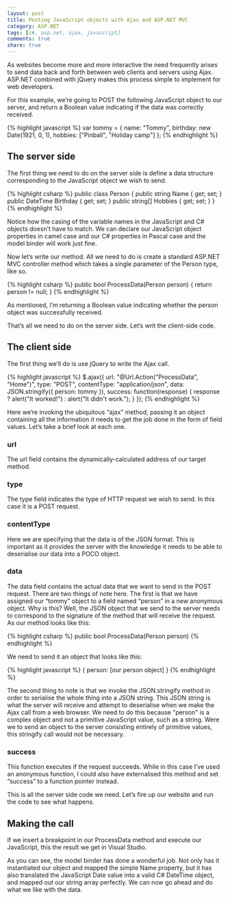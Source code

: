 ```yaml
---
layout: post
title: Posting JavaScript objects with Ajax and ASP.NET MVC
category: ASP.NET
tags: [c#, asp.net, ajax, javascript]
comments: true
share: true
---
```

As websites become more and more interactive the need frequently arises to send data back and forth between web clients and servers using Ajax. ASP.NET combined with jQuery makes this process simple to implement for web developers.

For this example, we’re going to POST the following JavaScript object to our server, and return a Boolean value indicating if the data was correctly received.

{% highlight javascript %}
var tommy = {
    name: "Tommy",
    birthday: new Date(1921, 0, 1),
    hobbies: ["Pinball", "Holiday camp"]
};
{% endhighlight %}

## The server side

The first thing we need to do on the server side is define a data structure corresponding to the JavaScript object we wish to send.

{% highlight csharp %}
public class Person
{
    public string Name { get; set; }
    public DateTime Birthday { get; set; }
    public string[] Hobbies { get; set; }
}
{% endhighlight %}

Notice how the casing of the variable names in the JavaScript and C# objects doesn’t have to match. We can declare our JavaScript object properties in camel case and our C# properties in Pascal case and the model binder will work just fine.

Now let’s write our method. All we need to do is create a standard ASP.NET MVC controller method which takes a single parameter of the Person type, like so.

{% highlight csharp %}
public bool ProcessData(Person person)
{
    return person != null;
}
{% endhighlight %}

As mentioned, I’m returning a Boolean value indicating whether the person object was successfully received.

That’s all we need to do on the server side. Let’s writ the client-side code.

## The client side

The first thing we’ll do is use jQuery to write the Ajax call.

{% highlight javascript %}
$.ajax({
    url: "@Url.Action("ProcessData", "Home")",
    type: "POST",
    contentType: "application/json",
    data: JSON.stringify({ person: tommy }),
    success: function(response) {
        response ? alert("It worked!") : alert("It didn't work.");
    }
});
{% endhighlight %}

Here we’re invoking the ubiquitous “ajax” method, passing it an object containing all the information it needs to get the job done in the form of field values. Let’s take a brief look at each one.

### url

The url field contains the dynamically-calculated address of our target method.

### type

The type field indicates the type of HTTP request we wish to send. In this case it is a POST request.

### contentType

Here we are specifying that the data is of the JSON format. This is important as it provides the server with the knowledge it needs to be able to deserialise our data into a POCO object.

### data

The data field contains the actual data that we want to send in the POST request. There are two things of note here. The first is that we have assigned our “tommy” object to a field named “person” in a new anonymous object. Why is this? Well, the JSON object that we send to the server needs to correspond to the signature of the method that will receive the request. As our method looks like this:

{% highlight csharp %}
public bool ProcessData(Person person)
{% endhighlight %}

We need to send it an object that looks like this:

{% highlight javascript %}
{ person: [our person object] }
{% endhighlight %}

The second thing to note is that we invoke the JSON.stringify method in order to serialise the whole thing into a JSON string. This JSON string is what the server will receive and attempt to deserialise when we make the Ajax call from a web browser. We need to do this because "person" is a complex object and not a primitive JavaScript value, such as a string. Were we to send an object to the server consisting entirely of primitive values, this stringify call would not be necessary.

### success

This function executes if the request succeeds. While in this case I’ve used an anonymous function, I could also have externalised this method and set “success” to a function pointer instead.

This is all the server side code we need. Let’s fire up our website and run the code to see what happens.

## Making the call

If we insert a breakpoint in our ProcessData method and execute our JavaScript, this the result we get in Visual Studio.

[](http://www.levibotelho.com/wp-content/uploads/2013/11/ajax0.png)

As you can see, the model binder has done a wonderful job. Not only has it instantiated our object and mapped the simple Name property, but it has also translated the JavaScript Date value into a valid C# DateTime object, and mapped out our string array perfectly. We can now go ahead and do what we like with the data.

